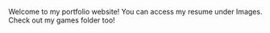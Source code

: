 Welcome to my portfolio website! You can access my resume under Images. Check out my games folder too!
